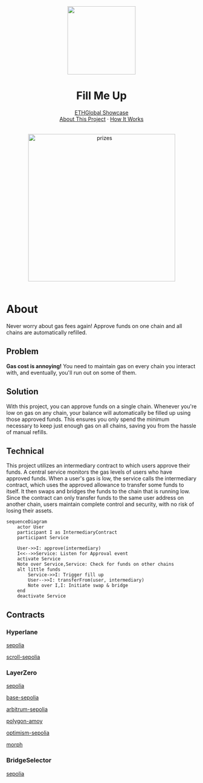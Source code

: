 <div align="center">
    <img src="https://em-content.zobj.net/source/apple/419/shield_1f6e1-fe0f.png" align="center" width=180 heihgt=180/>
    <h1>Fill Me Up</h1>
    <p align="center">
        <a href="https://ethglobal.com/showcase/fill-me-up-9u13c">ETHGlobal Showcase</a>
        <br/>
        <a href="#about">About This Project</a>
        ·
        <a href="#technical">How It Works</a>
    </p>
    <br/>
</div>

<div align="center">
  <img width="389" alt="prizes" src="https://github.com/user-attachments/assets/2507cc31-59a4-4aac-bfb8-6c0e78061891" />
</div>

<br/>

# About
Never worry about gas fees again! Approve funds on one chain and all chains are automatically refilled.

## Problem
**Gas cost is annoying!**
You need to maintain gas on every chain you interact with, and eventually, you'll run out on some of them. 

## Solution
With this project, you can approve funds on a single chain. Whenever you're low on gas on any chain, your balance will automatically be filled up using those approved funds. This ensures you only spend the minimum necessary to keep just enough gas on all chains, saving you from the hassle of manual refills.

## Technical
This project utilizes an intermediary contract to which users approve their funds. 
A central service monitors the gas levels of users who have approved funds. When a user's gas is low, the service calls the intermediary contract, which uses the approved allowance to transfer some funds to itself. It then swaps and bridges the funds to the chain that is running low. 
Since the contract can only transfer funds to the same user address on another chain, users maintain complete control and security, with no risk of losing their assets.

```mermaid
sequenceDiagram
    actor User
    participant I as IntermediaryContract
    participant Service

    User->>I: approve(intermediary)
    I<<-->>Service: Listen for Approval event
    activate Service
    Note over Service,Service: Check for funds on other chains 
    alt little funds
        Service->>I: Trigger fill up
        User-->>I: transferFrom(user, intermediary)
        Note over I,I: Initiate swap & bridge 
    end
    deactivate Service
```

## Contracts

### Hyperlane
[sepolia](https://sepolia.etherscan.io/address/0x1bbf7Cd3ECa39B4a49C782Aa4A22a2e17233a4Ca)

[scroll-sepolia](https://sepolia.scrollscan.com/address/0xae75340eaFCE2B8b7740b3F731743f35b3c541e5)

### LayerZero
[sepolia](https://sepolia.etherscan.io/address/0x11545fE290A922c557274D4b53Ef3880175D40D8)

[base-sepolia](https://sepolia.basescan.org/address/0x4CD5D8EC1e9C3909d14f378f3348F3AB0A04E172)

[arbitrum-sepolia](https://sepolia.arbiscan.io/address/0xCF06f7BC9D3Cd7b068F059AB4c19f237F3A40F8C)

[polygon-amoy](https://www.oklink.com/amoy/address/0xcf06f7bc9d3cd7b068f059ab4c19f237f3a40f8c)

[optimism-sepolia](https://sepolia-optimism.etherscan.io/address/0xCF06f7BC9D3Cd7b068F059AB4c19f237F3A40F8C)

[morph](https://explorer-holesky.morphl2.io/address/0xCF06f7BC9D3Cd7b068F059AB4c19f237F3A40F8C)

### BridgeSelector

[sepolia](https://sepolia.etherscan.io/address/0x290e31032c33331d724298544663db502c8cc77d)



